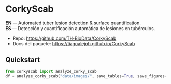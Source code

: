 # CorkyScab

**EN** — Automated tuber lesion detection & surface quantification.  
**ES** — Detección y cuantificación automática de lesiones en tubérculos.

- Repo: https://github.com/TH-BioData/CorkyScab  
- Docs del paquete: https://tiagoalejoh.github.io/CorkyScab

## Quickstart
```python
from corkyscab import analyze_corky_scab
df = analyze_corky_scab("data/images/", save_tables=True, save_figures=True)

